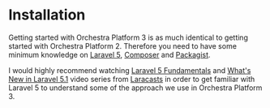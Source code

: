 # Installation

Getting started with Orchestra Platform 3 is as much identical to getting started with Orchestra Platform 2. Therefore you need to have some minimum knowledge on [Laravel 5](http://laravel.com), [Composer](https://getcomposer.org) and [Packagist](https://packagist.org).

I would highly recommend watching [Laravel 5 Fundamentals](https://laracasts.com/series/laravel-5-fundamentals) and [What's New in Laravel 5.1](https://laracasts.com/series/whats-new-in-laravel-5-1) video series from [Laracasts](https://laracasts.com) in order to get familiar with Laravel 5 to understand some of the approach we use in Orchestra Platform 3.